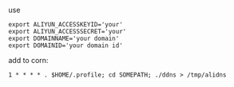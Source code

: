 use 
```shell
export ALIYUN_ACCESSKEYID='your'
export ALIYUN_ACCESSSECRET='your'
export DOMAINNAME='your domain'
export DOMAINID='your domain id'
```

add to corn:
```shell
1 * * * * . $HOME/.profile; cd SOMEPATH; ./ddns > /tmp/alidns
```
